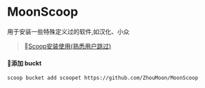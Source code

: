 # MoonScoop
用于安装一些特殊定义过的软件,如汉化、小众

> 🎯[Scoop安装使用(熟悉用户跳过)](https://zhoumoon.github.io/2022/09/02/Windows/Scoop%E5%AE%89%E8%A3%85%E4%BD%BF%E7%94%A8%E8%AE%B0%E5%BD%95/)
#### 🎨添加 buckt
`scoop bucket add scoopet https://github.com/ZhouMoon/MoonScoop`